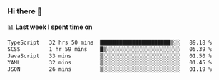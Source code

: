 ### Hi there 👋

<!--
**DBvc/DBvc** is a ✨ _special_ ✨ repository because its `README.md` (this file) appears on your GitHub profile.

Here are some ideas to get you started:

- 🔭 I’m currently working on ...
- 🌱 I’m currently learning ...
- 👯 I’m looking to collaborate on ...
- 🤔 I’m looking for help with ...
- 💬 Ask me about ...
- 📫 How to reach me: ...
- 😄 Pronouns: ...
- ⚡ Fun fact: ...
-->

📊 **Last week I spent time on**
<!--START_SECTION:waka-->

```txt
TypeScript   32 hrs 50 mins  ██████████████████████▒░░   89.18 %
SCSS         1 hr 59 mins    █▒░░░░░░░░░░░░░░░░░░░░░░░   05.39 %
JavaScript   33 mins         ▒░░░░░░░░░░░░░░░░░░░░░░░░   01.50 %
YAML         32 mins         ▒░░░░░░░░░░░░░░░░░░░░░░░░   01.45 %
JSON         26 mins         ▒░░░░░░░░░░░░░░░░░░░░░░░░   01.19 %
```

<!--END_SECTION:waka-->
